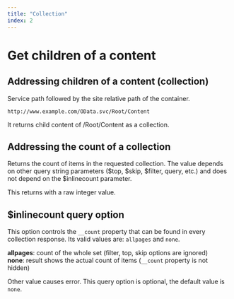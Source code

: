 ```yaml
---
title: "Collection"
index: 2
---
```


# Get children of a content

## Addressing children of a content (collection)

Service path followed by the site relative path of the container.

```http://www.example.com/OData.svc/Root/Content```

It returns child content of /Root/Content as a collection.

[comment]: # (Example here - REST, .NET, JavaScript, Reactjs)

## Addressing the count of a collection

Returns the count of items in the requested collection. The value depends on other query string parameters ($top, $skip, $filter, query, etc.) and does not depend on the $inlinecount parameter.

[comment]: # (Example here - REST, .NET, JavaScript, Reactjs)

This returns with a raw integer value.

## $inlinecount query option

This option controls the `__count` property that can be found in every collection response. Its valid values are: `allpages` and `none`.

**allpages**: count of the whole set (filter, top, skip options are ignored)  
**none**: result shows the actual count of items (`__count` property is not hidden)

Other value causes error. This query option is optional, the default value is `none`.